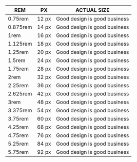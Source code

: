 | REM       | PX    | ACTUAL SIZE                  |
|-----------|-------|------------------------------|
| 0.75rem   | 12 px | Good design is good business |
| 0.875rem  | 14 px | Good design is good business |
| 1rem      | 16 px | Good design is good business |
| 1.125rem  | 18 px | Good design is good business |
| 1.25rem   | 20 px | Good design is good business |
| 1.5rem    | 24 px | Good design is good business |
| 1.75rem   | 28 px | Good design is good business |
| 2rem      | 32 px | Good design is good business |
| 2.25rem   | 36 px | Good design is good business |
| 2.625rem  | 42 px | Good design is good business |
| 3rem      | 48 px | Good design is good business |
| 3.375rem  | 54 px | Good design is good business |
| 3.75rem   | 60 px | Good design is good business |
| 4.25rem   | 68 px | Good design is good business |
| 4.75rem   | 76 px | Good design is good business |
| 5.25rem   | 84 px | Good design is good business |
| 5.75rem   | 92 px | Good design is good business |
